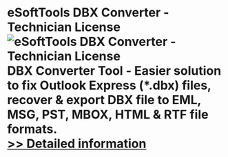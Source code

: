 # eSoftTools DBX Converter - Technician License<br />![eSoftTools DBX Converter - Technician License](https://mycommerce.akamaized.net/api/pimages/P300878071/BIG/300878071.GIF)<br />DBX Converter Tool - Easier solution to fix Outlook Express (*.dbx) files, recover & export DBX file to EML, MSG, PST, MBOX, HTML & RTF file formats.<br />[>> Detailed information](https://secure.shareit.com/shareit/product.html?productid=300878071&affiliateid=200057808)